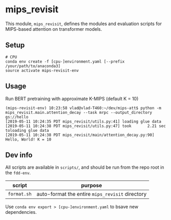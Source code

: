 # mips_revisit

This module, `mips_revisit`, defines the modules and evaluation scripts for MIPS-based
attention on transformer models.

## Setup

```
# CPU
conda env create -f [cpu-]environment.yaml [--prefix /your/path/to/anaconda3]
source activate mips-revisit-env
```

## Usage

Run BERT pretraining with approximate K-MIPS (default K = 10)
```
(mips-revisit-env) 10:23:58 vlad@vlad-T460:~/dev/mips-att$ python -m mips_revisit.main.attention_decay --task mrpc --output_directory gs://hello
[2019-05-11 10:24:35 PDT mips_revisit/utils.py:41] loading glue data
[2019-05-11 10:24:38 PDT mips_revisit/utils.py:47] took       2.21 sec toloading glue data
[2019-05-11 10:24:38 PDT mips_revisit/main/attention_decay.py:90] Hello, World! K = 10
```

## Dev info

All scripts are available in `scripts/`, and should be run from the repo root in the `fdd-env`.

| script | purpose |
| ------ | ------- |
| `format.sh` | auto-format the entire `mips_revisit` directory |

Use `conda env export > [cpu-]environment.yaml` to bsave new dependencies.
